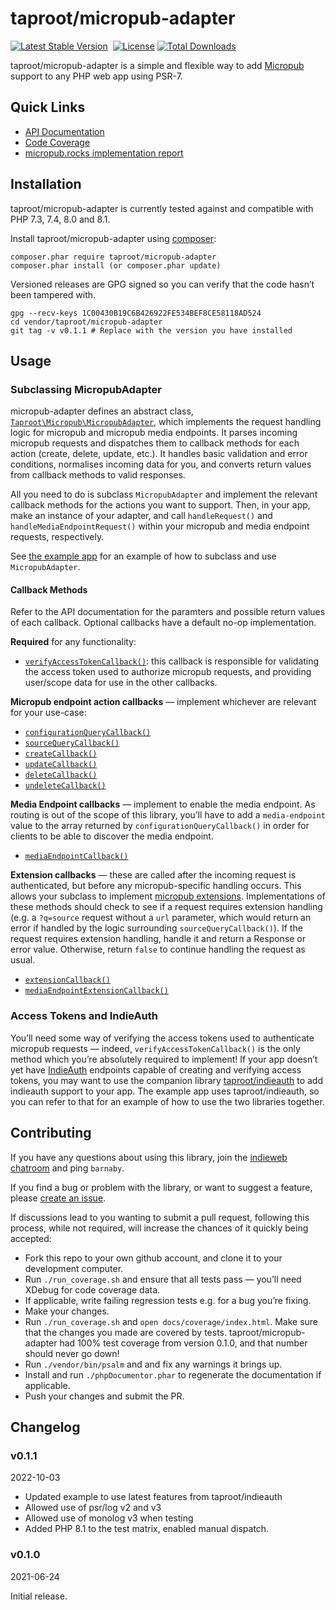 # taproot/micropub-adapter

[![Latest Stable Version](http://poser.pugx.org/taproot/micropub-adapter/v)](https://packagist.org/packages/taproot/micropub-adapter) <a href="https://github.com/Taproot/micropub-adapter/actions/workflows/php.yml"><img src="https://github.com/taproot/micropub-adapter/actions/workflows/php.yml/badge.svg?branch=main" alt="" /></a> [![License](http://poser.pugx.org/taproot/micropub-adapter/license)](https://packagist.org/packages/taproot/micropub-adapter) [![Total Downloads](http://poser.pugx.org/taproot/micropub-adapter/downloads)](https://packagist.org/packages/taproot/micropub-adapter)

taproot/micropub-adapter is a simple and flexible way to add [Micropub](https://indieweb.org/Micropub) support to any PHP web app using PSR-7.

## Quick Links

* [API Documentation](https://taproot.github.io/micropub-adapter/namespaces/taproot-micropub.html)
* [Code Coverage](https://taproot.github.io/micropub-adapter/coverage/)
* [micropub.rocks implementation report](https://micropub.rocks/implementation-reports/servers/580/D3vyg58QCHfWI4TavNiT)

## Installation

taproot/micropub-adapter is currently tested against and compatible with PHP 7.3, 7.4, 8.0 and 8.1.

Install taproot/micropub-adapter using [composer](https://getcomposer.org/):

    composer.phar require taproot/micropub-adapter
    composer.phar install (or composer.phar update)

Versioned releases are GPG signed so you can verify that the code hasn’t been tampered with.

    gpg --recv-keys 1C00430B19C6B426922FE534BEF8CE58118AD524
    cd vendor/taproot/micropub-adapter
    git tag -v v0.1.1 # Replace with the version you have installed

## Usage

### Subclassing MicropubAdapter

micropub-adapter defines an abstract class, [`Taproot\Micropub\MicropubAdapter`](https://taproot.github.io/micropub-adapter/classes/Taproot-Micropub-MicropubAdapter.html), which implements the request handling logic for micropub and micropub media endpoints. It parses incoming micropub requests and dispatches them to callback methods for each action (create, delete, update, etc.). It handles basic validation and error conditions, normalises incoming data for you, and converts return values from callback methods to valid responses.

All you need to do is subclass `MicropubAdapter` and implement the relevant callback methods for the actions you want to support. Then, in your app, make an instance of your adapter, and call `handleRequest()` and `handleMediaEndpointRequest()` within your micropub and media endpoint requests, respectively.

See [the example app](https://github.com/Taproot/micropub-adapter/tree/main/example) for an example of how to subclass and use `MicropubAdapter`.

#### Callback Methods

Refer to the API documentation for the paramters and possible return values of each callback. Optional callbacks have a default no-op implementation.

**Required** for any functionality:

* [`verifyAccessTokenCallback()`](https://taproot.github.io/micropub-adapter/classes/Taproot-Micropub-MicropubAdapter.html#method_verifyAccessTokenCallback): this callback is responsible for validating the access token used to authorize micropub requests, and providing user/scope data for use in the other callbacks.

**Micropub endpoint action callbacks** — implement whichever are relevant for your use-case:

* [`configurationQueryCallback()`](https://taproot.github.io/micropub-adapter/classes/Taproot-Micropub-MicropubAdapter.html#method_configurationQueryCallback)
* [`sourceQueryCallback()`](https://taproot.github.io/micropub-adapter/classes/Taproot-Micropub-MicropubAdapter.html#method_sourceQueryCallback)
* [`createCallback()`](https://taproot.github.io/micropub-adapter/classes/Taproot-Micropub-MicropubAdapter.html#method_createCallback)
* [`updateCallback()`](https://taproot.github.io/micropub-adapter/classes/Taproot-Micropub-MicropubAdapter.html#method_updateCallback)
* [`deleteCallback()`](https://taproot.github.io/micropub-adapter/classes/Taproot-Micropub-MicropubAdapter.html#method_deleteCallback)
* [`undeleteCallback()`](https://taproot.github.io/micropub-adapter/classes/Taproot-Micropub-MicropubAdapter.html#method_undeleteCallback)

**Media Endpoint callbacks** — implement to enable the media endpoint. As routing is out of the scope of this library, you’ll have to add a `media-endpoint` value to the array returned by `configurationQueryCallback()` in order for clients to be able to discover the media endpoint.

* [`mediaEndpointCallback()`](https://taproot.github.io/micropub-adapter/classes/Taproot-Micropub-MicropubAdapter.html#method_mediaEndpointCallback)

**Extension callbacks** — these are called after the incoming request is authenticated, but before any micropub-specific handling occurs. This allows your subclass to implement [micropub extensions](https://indieweb.org/Micropub-extensions). Implementations of these methods should check to see if a request requires extension handling (e.g. a `?q=source` request without a `url` parameter, which would return an error if handled by the logic surrounding `sourceQueryCallback()`). If the request requires extension handling, handle it and return a Response or error value. Otherwise, return `false` to continue handling the request as usual.

* [`extensionCallback()`](https://taproot.github.io/micropub-adapter/classes/Taproot-Micropub-MicropubAdapter.html#method_extensionCallback)
* [`mediaEndpointExtensionCallback()`](https://taproot.github.io/micropub-adapter/classes/Taproot-Micropub-MicropubAdapter.html#method_mediaEndpointExtensionCallback)

### Access Tokens and IndieAuth

You’ll need some way of verifying the access tokens used to authenticate micropub requests — indeed, `verifyAccessTokenCallback()` is the only method which you’re absolutely required to implement! If your app doesn’t yet have [IndieAuth](https://indieweb.org/IndieAuth) endpoints capable of creating and verifying access tokens, you may want to use the companion library [taproot/indieauth](https://github.com/taproot/indieauth/) to add indieauth support to your app. The example app uses taproot/indieauth, so you can refer to that for an example of how to use the two libraries together.

## Contributing

If you have any questions about using this library, join the [indieweb chatroom](https://indieweb.org/discuss) and ping `barnaby`.

If you find a bug or problem with the library, or want to suggest a feature, please [create an issue](https://github.com/Taproot/micropub-adapter/issues/new).

If discussions lead to you wanting to submit a pull request, following this process, while not required, will increase the chances of it quickly being accepted:

* Fork this repo to your own github account, and clone it to your development computer.
* Run `./run_coverage.sh` and ensure that all tests pass — you’ll need XDebug for code coverage data.
* If applicable, write failing regression tests e.g. for a bug you’re fixing.
* Make your changes.
* Run `./run_coverage.sh` and `open docs/coverage/index.html`. Make sure that the changes you made are covered by tests. taproot/micropub-adapter had 100% test coverage from version 0.1.0, and that number should never go down!
* Run `./vendor/bin/psalm` and and fix any warnings it brings up.
* Install and run `./phpDocumentor.phar` to regenerate the documentation if applicable.
* Push your changes and submit the PR.

## Changelog

### v0.1.1
2022-10-03

* Updated example to use latest features from taproot/indieauth
* Allowed use of psr/log v2 and v3
* Allowed use of monolog v3 when testing
* Added PHP 8.1 to the test matrix, enabled manual dispatch.

### v0.1.0
2021-06-24

Initial release.
